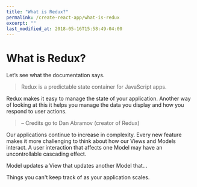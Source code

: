 ```yaml
---
title: "What is Redux?"
permalink: /create-react-app/what-is-redux
excerpt: ""
last_modified_at: 2018-05-16T15:58:49-04:00
---
```


# What is Redux?

Let’s see what the documentation says.

> Redux is a predictable state container for JavaScript apps.

Redux makes it easy to manage the state of your application. Another way of looking at this it helps you manage the data you display and how you respond to user actions.

> – Credits go to Dan Abramov (creator of Redux)

Our applications continue to increase in complexity. Every new feature makes it more challenging to think about how our Views and Models interact. A user interaction that affects one Model may have an uncontrollable cascading effect.

Model updates a View that updates another Model that...

Things you can't keep track of as your application scales.
